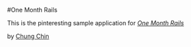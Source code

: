 #One Month Rails

This is the pinteresting sample application for
[*One Month Rails*](http://onemonthrails.com)

by [Chung Chin](http://chungch.in)